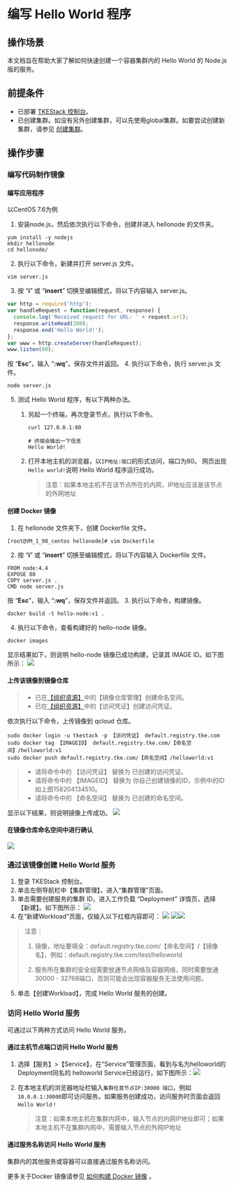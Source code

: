 # 编写 Hello World 程序

## 操作场景

本文档旨在帮助大家了解如何快速创建一个容器集群内的 Hello World 的 Node.js 版的服务。

## 前提条件

- 已部署 [TKEStack 控制台](../../installation/installation-procedures.md)。
- 已创建集群。如没有另外创建集群，可以先使用global集群。如要尝试创建新集群，请参见 [创建集群](../../products/platform/cluster.md)。

## 操作步骤
### 编写代码制作镜像
#### 编写应用程序

以CentOS 7.6为例

1. 安装node.js，然后依次执行以下命令，创建并进入 hellonode 的文件夹。
```shell
yum install -y nodejs
mkdir hellonode
cd hellonode/
```
2. 执行以下命令，新建并打开 server.js 文件。
```
vim server.js
```
3. 按 “**i**” 或 “**insert**” 切换至编辑模式，将以下内容输入 server.js。
```js
var http = require('http');
var handleRequest = function(request, response) {
  console.log('Received request for URL: ' + request.url);
  response.writeHead(200);
  response.end('Hello World!');
};
var www = http.createServer(handleRequest);
www.listen(80);
```
按 “**Esc**”，输入 “**:wq**”，保存文件并返回。
4. 执行以下命令，执行 server.js 文件。
```shell
node server.js
```
5. 测试 Hello World 程序，有以下两种办法。

   1. 另起一个终端，再次登录节点，执行以下命令。

      ```
      curl 127.0.0.1:80
      
      # 终端会输出一下信息
      Hello World!
      ```

   2. 打开本地主机的浏览器，以`IP地址:端口`的形式访问，端口为80。
      网页出现`Hello world!`说明 Hello World 程序运行成功。

      > 注意：如果本地主机不在该节点所在的内网，IP地址应该是该节点的外网地址


#### 创建 Docker 镜像
1. 在 hellonode 文件夹下，创建 Dockerfile 文件。
```
[root@VM_1_98_centos hellonode]# vim Dockerfile
```
2. 按 “**i**” 或 “**insert**” 切换至编辑模式，将以下内容输入 Dockerfile 文件。
```shell
FROM node:4.4
EXPOSE 80
COPY server.js .
CMD node server.js
```
按 “**Esc**”，输入 “**:wq**”，保存文件并返回。
3. 执行以下命令，构建镜像。
```shell
docker build -t hello-node:v1 .
```
4. <span id="search">执行以下命令，查看构建好的 hello-node 镜像。</span>
```
docker images 
```
显示结果如下，则说明 hello-node 镜像已成功构建，记录其 IMAGE ID。如下图所示：
![](https://github.com/tkestack/tke/blob/master/docs/images/helloworld-3.png?raw=true)


#### 上传该镜像到镜像仓库
>- 已在[【组织资源】](../../products/platform/resource.md)中的【镜像仓库管理】创建命名空间。
>- 已在[【组织资源】](../../products/platform/resource.md)中的【访问凭证】创建访问凭证。

依次执行以下命令，上传镜像到 qcloud 仓库。
```shell
sudo docker login -u tkestack -p 【访问凭证】 default.registry.tke.com
sudo docker tag 【IMAGEID】 default.registry.tke.com/【命名空间】/helloworld:v1
sudo docker push default.registry.tke.com/【命名空间】/helloworld:v1
```
>- 请将命令中的 【访问凭证】 替换为 已创建的访问凭证。
>- 请将命令中的 【IMAGEID】 替换为 你自己创建镜像的ID，示例中的ID如上图158204134510。
>- 请将命令中的 【命名空间】 替换为 已创建的命名空间。
>
显示以下结果，则说明镜像上传成功。
![](https://github.com/tkestack/tke/blob/master/docs/images/helloworld-4.png?raw=true)

#### 在镜像仓库命名空间中进行确认

![](https://github.com/tkestack/tke/blob/master/docs/images/helloworld-6.png?raw=true)



### 通过该镜像创建 Hello World 服务

1. 登录 TKEStack 控制台。
2. 单击左侧导航栏中【集群管理】，进入“集群管理”页面。
2. 单击需要创建服务的集群 ID，进入工作负载 “Deployment” 详情页，选择【新建】。如下图所示：
![](https://github.com/tkestack/tke/blob/master/docs/images/helloworld-5.png?raw=true)
4. 在“新建Workload”页面，仅输入以下红框内容即可：
   ![](https://github.com/tkestack/tke/blob/master/docs/images/helloworld-8.png?raw=true)
   ![](https://github.com/tkestack/tke/blob/master/docs/images/helloworld-7.png?raw=true)![](https://github.com/tkestack/tke/blob/master/docs/images/helloworld-10.png?raw=true)
 >注意：
 >
 >1. 镜像，地址要填全：default.registry.tke.com/【命名空间】/【镜像名】，例如：default.registry.tke.com/test/helloworld
 >
 >2. 服务所在集群的安全组需要放通节点网络及容器网络，同时需要放通30000 - 32768端口，否则可能会出现容器服务无法使用问题。
5. 单击【创建Workload】，完成 Hello World 服务的创建。

### 访问 Hello World 服务 
可通过以下两种方式访问 Hello World 服务。
#### 通过主机节点端口访问 Hello World 服务
1. 选择【服务】>【Service】，在“Service”管理页面，看到与名为helloworld的Deployment同名的 helloworld Service已经运行，如下图所示：![](https://github.com/tkestack/tke/blob/master/docs/images/helloworld-11.png?raw=true)

2. 在本地主机的浏览器地址栏输入`集群任意节点IP:30000 端口`，例如`10.0.0.1:30000`即可访问服务。如果服务创建成功，访问服务时页面会返回` Hello World！ `

   > 注意：如果本地主机在集群内网中，输入节点的内网IP地址即可；如果本地主机不在集群内网中，需要输入节点的外网IP地址

#### 通过服务名称访问 Hello World 服务

集群内的其他服务或容器可以直接通过服务名称访问。



更多关于Docker 镜像请参见 [如何构建 Docker 镜像](https://github.com/tkestack/docs/blob/master/QuickStart/examples//如何构建docker镜像.md) 。
